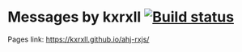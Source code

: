# Messages by kxrxll [![Build status](https://ci.appveyor.com/api/projects/status/6s7celu26vna42y5?svg=true)](https://ci.appveyor.com/project/kxrxll/ahj-rxjs)

Pages link: https://kxrxll.github.io/ahj-rxjs/

